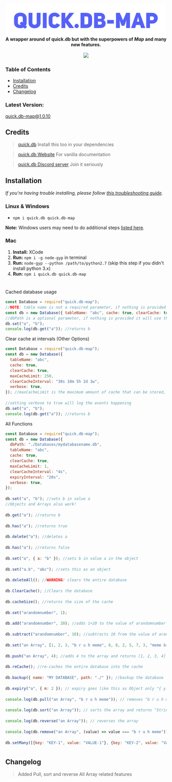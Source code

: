<div align="center">
<img src="./logo.png" align="center">
<br>
<strong>A wrapper around of quick.db but with the superpowers of <i>Map</i> and many new features.</strong>
<br>
<br>
<img src="https://img.shields.io/github/stars/nigelrex/quick.db-map?color=red&label=Repo%20Stars&style=for-the-badge" /> 
<br>
</div>

### Table of Contents

- [Installation](#installation)
- [Credits](#credits)
- [Changelog](#changelog)

### Latest Version:

quick.db-map@1.0.10

## Credits

> [quick.db](https://npmjs.com/package/quick.db) Install this too in your dependencies

> [quick.db Website](https://quickdb.js.org) For vanilla documentation

> [quick.db Discord server](https://discord.gg/plexidev) Join it seriously

## Installation

_If you're having trouble installing, please follow [this troubleshooting guide](https://github.com/JoshuaWise/better-sqlite3/blob/master/docs/troubleshooting.md)._

### Linux & Windows

- `npm i quick.db quick.db-map`

**Note:** Windows users may need to do additional steps [listed here](https://github.com/JoshuaWise/better-sqlite3/blob/master/docs/troubleshooting.md).

### Mac

1. **Install:** XCode
2. **Run:** `npm i -g node-gyp` in terminal
3. **Run:** `node-gyp --python /path/to/python2.7` (skip this step if you didn't install python 3.x)
4. **Run:** `npm i quick.db quick.db-map`

#

Cached database usage

```js
const Database = require("quick.db-map");
//NOTE: table name is not a required parameter, if nothing is provided it does not create a table, and uses the default plain db
const db = new Database({ tableName: "abc", cache: true, clearCache: true }); //clearCache is a boolean and it will clear the cache every 5 minutes by default
//dbPath is a optional parameter, if nothing is provided it will use the default storage location
db.set("a", "b");
console.log(db.get("a")); //returns b
```

Clear cache at intervals (Other Options)

```js
const Database = require("quick.db-map");
const db = new Database({
  tableName: "abc",
  cache: true,
  clearCache: true,
  maxCacheLimit: 250,
  clearCacheInterval: "30s 10m 5h 2d 3w",
  verbose: true,
}); //maxCacheLimit is the maximum amount of cache that can be stored, clearCacheInterval will override the default 5 minutes interval <30s 10m 5h 2d 3w> [30seconds, 10minutes, 5hours, 2days, 3weeks]

//setting verbose to true will log the events happening
db.set("a", "b");
console.log(db.get("a")); //returns b
```

All Functions

```js
const Database = require("quick.db-map");
const db = new Database({
  dbPath: "./Databases/mydatabasename.db",
  tableName: "abc",
  cache: true,
  clearCache: true,
  maxCacheLimit: 1,
  clearCacheInterval: "4s",
  expiryInterval: "20s",
  verbose: true,
});

db.set("a", "b"); //sets b in value a
//Objects and Arrays also work!

db.get("a"); //returns b

db.has("a"); //returns true

db.delete("a"); //deletes a

db.has("a"); //returns false

db.set("a", { a: "b" }); //sets b in value a in the object

db.set("a.b", "abc"); //sets this as an object

db.deleteAll(); //WARNING! clears the entire database

db.ClearCache(); //Clears the database

db.cacheSize(); //returns the size of the cache

db.set("arandomnumber", 1);

db.add("arandomnumber", 20); //adds 1+20 to the value of arandomnumber and returns 21

db.subtract("arandomnumber", 10); //subtracts 10 from the value of arandomnumber and returns 11

db.set("an Array", [1, 2, 3, "b r u h meme", 6, 8, 2, 5, 7, 3, "meme bro?"]); //set a value as a array

db.push("an Array", 4); //adds 4 to the array and returns [1, 2, 3, 4]

db.reCache(); //re-caches the entire database into the cache

db.backup({ name: "MY DATABASE", path: "./" }); //backup the database

db.expiry("a", { m: 2 }); // expiry goes like this as Object only "{ y:2010, M:3, d:5, h:15, m:10, s:3, ms:12}" or "{ years:2010, months:3, days:5, hours:15, minutes:10, s:3, miliseconds:123}" and deletes "a" after 2 months

console.log(db.pull("an Array", "b r u h meme")); // removes "b r u h meme" from the array

console.log(db.sort("an Array")); // sorts the array and returns "Strings" in the first and then the "Numbers"

console.log(db.reverse("an Array")); // reverses the array

console.log(db.remove("an Array", (value) => value === "b r u h meme")); // removes "b r u h meme" from the array

db.setMany([{key: "KEY-1", value: "VALUE-1"}, {key: "KEY-2", value: "VALUE-2"}, {key: "KEY-3", value: "VALUE-3"}])
```

#

## Changelog

> Added Pull, sort and reverse All Array related features
